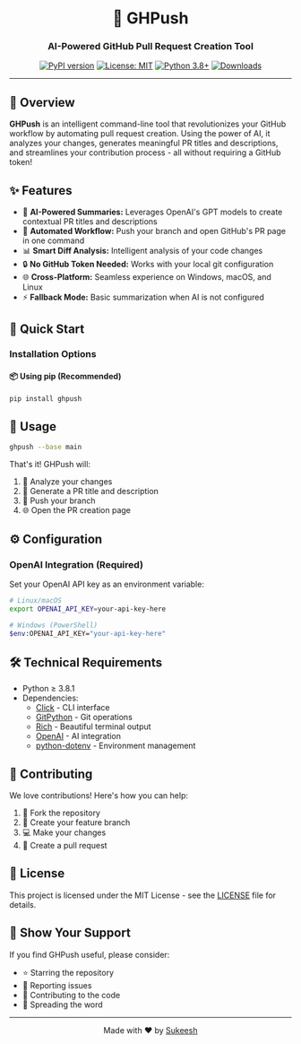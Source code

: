 <div align="center">

# 🚀 GHPush

### AI-Powered GitHub Pull Request Creation Tool

[![PyPI version](https://badge.fury.io/py/ghpush.svg)](https://badge.fury.io/py/ghpush)
[![License: MIT](https://img.shields.io/badge/License-MIT-yellow.svg)](https://opensource.org/licenses/MIT)
[![Python 3.8+](https://img.shields.io/badge/python-3.8+-blue.svg)](https://www.python.org/downloads/)
[![Downloads](https://pepy.tech/badge/ghpush)](https://pepy.tech/project/ghpush)

</div>

---

## 🌟 Overview

**GHPush** is an intelligent command-line tool that revolutionizes your GitHub workflow by automating pull request creation. Using the power of AI, it analyzes your changes, generates meaningful PR titles and descriptions, and streamlines your contribution process - all without requiring a GitHub token!

## ✨ Features

- 🤖 **AI-Powered Summaries:** Leverages OpenAI's GPT models to create contextual PR titles and descriptions
- 🔄 **Automated Workflow:** Push your branch and open GitHub's PR page in one command
- 📊 **Smart Diff Analysis:** Intelligent analysis of your code changes
- 🔒 **No GitHub Token Needed:** Works with your local git configuration
- 🌐 **Cross-Platform:** Seamless experience on Windows, macOS, and Linux
- ⚡ **Fallback Mode:** Basic summarization when AI is not configured

## 🚀 Quick Start

### Installation Options

#### 📦 Using pip (Recommended)
```bash
pip install ghpush
```

## 💫 Usage

```bash
ghpush --base main
```

That's it! GHPush will:
1. 📝 Analyze your changes
2. 🤖 Generate a PR title and description
3. 🔄 Push your branch
4. 🌐 Open the PR creation page

## ⚙️ Configuration

### OpenAI Integration (Required)

Set your OpenAI API key as an environment variable:

```bash
# Linux/macOS
export OPENAI_API_KEY=your-api-key-here

# Windows (PowerShell)
$env:OPENAI_API_KEY="your-api-key-here"
```

## 🛠 Technical Requirements

- Python ≥ 3.8.1
- Dependencies:
  - [Click](https://click.palletsprojects.com/) - CLI interface
  - [GitPython](https://gitpython.readthedocs.io/) - Git operations
  - [Rich](https://rich.readthedocs.io/) - Beautiful terminal output
  - [OpenAI](https://github.com/openai/openai-python) - AI integration
  - [python-dotenv](https://pypi.org/project/python-dotenv/) - Environment management

## 🤝 Contributing

We love contributions! Here's how you can help:

1. 🍴 Fork the repository
2. 🌿 Create your feature branch
3. 💻 Make your changes
4. 🔄 Create a pull request

## 📝 License

This project is licensed under the MIT License - see the [LICENSE](LICENSE) file for details.

## 🌟 Show Your Support

If you find GHPush useful, please consider:
- ⭐ Starring the repository
- 🐛 Reporting issues
- 🤝 Contributing to the code
- 📢 Spreading the word

---

<div align="center">
Made with ❤️ by <a href="https://github.com/sukeesh">Sukeesh</a>
</div>
